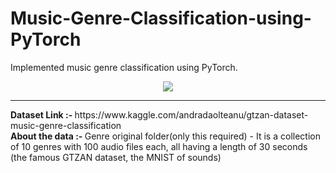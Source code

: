 # Music-Genre-Classification-using-PyTorch
Implemented music genre classification using PyTorch.<br>
<p align="center">
<img src='https://themusicda.com/wp-content/uploads/2018/01/da4d0444-57e3-4064-8044-1eb0d443bf80_560_420.jpg'></img>
</p>
<hr>
<b> Dataset Link :- </b> https://www.kaggle.com/andradaolteanu/gtzan-dataset-music-genre-classification <br>
<b> About the data :- </b> Genre original folder(only this required) - It is a collection of 10 genres with 100 audio files each, all having a length of 30 seconds (the famous GTZAN dataset, the MNIST of sounds)
